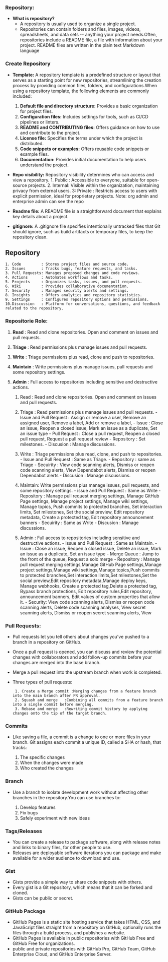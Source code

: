 ### Repository:

- **What is repository?**
	- A repository is usually used to organize a single project.
	- Repositories can contain folders and files, images, videos, spreadsheets, and data sets -- anything your project needs.Often, repositories include a README file, a file with information about your project. README files are written in the plain text Markdown language


### Create Repository

- **Template:** A repository template is a predefined structure or layout that serves as a starting point for new repositories, streamlining the creation process by providing common files, folders, and configurations.When using a repository template, the following elements are commonly included:	
	1. **Default file and directory structure:** Provides a basic organization for project files.
	2. **Configuration files:** Includes settings for tools, such as CI/CD pipelines or linters.
	3. **README and CONTRIBUTING files:** Offers guidance on how to use and contribute to the project.
	4. **License file:** Specifies the terms under which the project is distributed.
	5. **Code snippets or examples:** Offers reusable code snippets or example files.
	6. **Documentation:** Provides initial documentation to help users understand the project.

- **Repo visibility:** Repository visibility determines who can access and view a repository.
		1. Public  : Accessible to everyone, suitable for open-source projects.
		2. Internal: Visible within the organization, maintaining privacy from external users.
		3: Private : Restricts access to users with explicit permission, ideal for proprietary projects.
  		Note: org admin and enterprise admin can see the repo 


- **Readme file:** A README file is a straightforward document that explains key details about a project.

- **gitignore:** A .gitignore file specifies intentionally untracked files that Git should ignore, such as build artifacts or temporary files, to keep the repository clean.


## Repository

    1. Code         : Stores project files and source code.
    2. Issues       : Tracks bugs, feature requests, and tasks.
    3. Pull Requests: Manages proposed changes and code reviews.
    4. Actions      : Automates workflows and tasks.
    5. Projects     : Organizes tasks, issues, and pull requests.
    6. Wiki         : Provides collaborative documentation.
    7. Security     : Manages security alerts and settings.
    8. Insights     : Offers analytics and repository statistics.
    9. Settings     : Configures repository options and permissions.
    10.Discussion   : Platform for conversations, questions, and feedback related to the repository.



### Repositorie Role:
1. **Read**     : Read and clone repositories. Open and comment on issues and pull requests.
2. **Triage**	: Read permissions plus manage issues and pull requests.
3. **Write**	: Triage permissions plus read, clone and push to repositories.
4. **Maintain** : Write permissions plus manage issues, pull requests and some repository settings.
5. **Admin**	: Full access to repositories including sensitive and destructive actions.


	1. Read    :  Read and clone repositories. Open and comment on issues and pull requests.
	2. Triage  : Read permissions plus manage issues and pull requests.
			- Issue and Pull Request :  Assign or remove a user,  Remove an assigned user, Remove a label, Add or remove a label, 
			- Issue                  :  Close an issue, Reopen a closed issue, Mark an issue as a duplicate, Set an issue type
			- Pull Request           :  Close a pull request, Reopen a closed pull request, Request a pull request review
			- Repository             : Set milestones.
			- Discusion              :  Manage discussions.
	3. Write	: Triage permissions plus read, clone, and push to repositories.
			- Issue and Pull Request : Same as Triage.
			- Repository             : same as Triage
			- Secuirity              : View code scanning alerts, Dismiss or reopen code scanning alerts, View Dependabot alerts, Dismiss or reopen Dependabot alerts
			- Discusion              :  Manage discussions.
	4.  Maintain: Write permissions plus manage issues, pull requests, and some repository settings.
			- issue and Pull Request : Same as Write
			- Repository             : Manage pull request merging settings, Manage GitHub Page settings, Manage project settings, Manage wiki settings, Manage topics, Push commits to protected branches, Set interaction limits, Set milestones, Set the social preview, Edit repository metadata, Create a protected tag, Edit repository announcement banners
			- Secuirity              : Same as Write
			- Discusion             :  Manage discussions.
	  
	5. Admin   : Full access to repositories including sensitive and destructive actions.
			- Issue and Pull Request : Same as Maintain.
			- Issue                  : Close an issue, Reopen a closed issue, Delete an issue,  Mark an issue as a duplicate, Set an issue type
			- Merge Queue            : Jump to the front of the queue, Request a solo merge
			- Repository             : Manage pull request merging settings,Manage GitHub Page settings,Manage project settings,Manage wiki settings,Manage topics,Push commits to protected branches,Set interaction limits,Set milestones,Set the social preview,Edit repository metadata,Manage deploy keys, Manage webhooks, Create a protected tag,Delete a protected tag, Bypass branch protections, Edit repository rules,Edit repository, announcement banners, Edit values of custom properties that allow it.
			- Security: View code scanning alerts, Dismiss or reopen code scanning alerts, Delete code scanning analyses, View secret scanning alerts, Dismiss or reopen secret scanning alerts, View


### Pull Requests: ###
 - Pull requests let you tell others about changes you've pushed to a branch in a repository on GitHub.
 - Once a pull request is opened, you can discuss and review the potential changes with collaborators and add follow-up commits before your changes are merged into the base branch.
 - Merge a pull request into the upstream branch when work is completed.
 - Three types of pull requests:
   
		1. Create a Merge commit :Merging changes from a feature branch into the main branch after PR approval.
		2. Squash and merge	  :Combining all commits from a feature branch into a single commit before merging.
		3. Rebase and merge	  :Rewriting commit history by applying changes onto the tip of the target branch.

### Commits ###

- Like saving a file, a commit is a change to one or more files in your branch. Git assigns each commit a unique ID, called a SHA or hash, that tracks:
 
	1. The specific changes
	2. When the changes were made
	3. Who created the changes

### Branch

- Use a branch to isolate development work without affecting other branches in the repository.You can use branches to:
  
	1. Develop features
	2. Fix bugs
	3. Safely experiment with new ideas

### Tags/Releases

- You can create a release to package software, along with release notes and links to binary files, for other people to use.
- Releases are deployable software iterations you can package and make available for a wider audience to download and use.

### Gist
- Gists provide a simple way to share code snippets with others.
- Every gist is a Git repository, which means that it can be forked and cloned.
- Gists can be public or secret.

### GitHub Package
- GitHub Pages is a static site hosting service that takes HTML, CSS, and JavaScript files straight from a repository on GitHub, optionally runs the files through a build process, and publishes a website.
- GitHub Pages is available in public repositories with GitHub Free and GitHub Free for organizations.
- public and private repositories with GitHub Pro, GitHub Team, GitHub Enterprise Cloud, and GitHub Enterprise Server.





